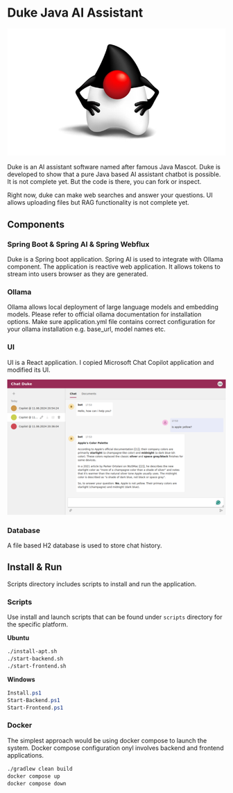 # Duke Java AI Assistant

![Duke](assets/duke.png)

Duke is an AI assistant software named after famous Java Mascot.
Duke is developed to show that a pure Java based AI assistant chatbot is possible. 
It is not complete yet. But the code is there, you can fork or inspect.

Right now, duke can make web searches and answer your questions. UI allows uploading files but RAG functionality is not complete yet.

## Components 

### Spring Boot & Spring AI & Spring Webflux

Duke is a Spring boot application. Spring AI is used to integrate with Ollama component.
The application is reactive web application. It allows tokens to stream into users browser as they are generated.

### Ollama 

Ollama allows local deployment of large language models and embedding models. Please refer to official ollama documentation for installation options.
Make sure application.yml file contains correct configuration for your ollama installation e.g. base_url, model names etc.

### UI

UI is a React application. I copied Microsoft Chat Copilot application and modified its UI.  

![ui](assets/ui.png)

### Database

A file based H2 database is used to store chat history.

## Install & Run

Scripts directory includes scripts to install and run the application. 

### Scripts

Use install and launch scripts that can be found under `scripts` directory for the specific platform.

**Ubuntu**
```bash
./install-apt.sh
./start-backend.sh
./start-frontend.sh
```

**Windows**
```powershell
Install.ps1
Start-Backend.ps1
Start-Frontend.ps1
```

### Docker

The simplest approach would be using docker compose to launch the system. Docker compose configuration onyl involves backend and frontend applications.

```bash
./gradlew clean build
docker compose up
docker compose down
```
